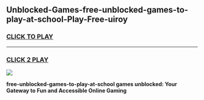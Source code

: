 
## Unblocked-Games-free-unblocked-games-to-play-at-school-Play-Free-uiroy
<h3>
<a href="https://premium76.site?title=free-unblocked-games-to-play-at-school&ref=18A">CLICK TO PLAY</a></h3>
<hr>

<h3>
<a href="https://premium76.site?title=free-unblocked-games-to-play-at-school&ref=18A">CLICK 2 PLAY</a>
  
</h3>

<a href="https://premium76.site?title=free-unblocked-games-to-play-at-school&ref=18A"><img src="https://clearcache.store/games.png"></a>


**free-unblocked-games-to-play-at-school games unblocked: Your Gateway to Fun and Accessible Online Gaming**
